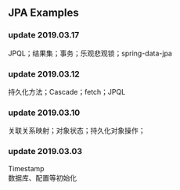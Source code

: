 JPA Examples
----------------------------
### update 2019.03.17
JPQL；结果集；事务；乐观悲观锁；spring-data-jpa    
     
### update 2019.03.12   
持久化方法；Cascade；fetch；JPQL    
    
### update 2019.03.10    
关联关系映射；对象状态；持久化对象操作；   
         
### update 2019.03.03    
Timestamp    
数据库、配置等初始化    